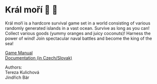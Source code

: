 # Král moří 🤴 🌴
Král moří is a hardcore survival game set in a world consisting of various randomly generated islands in a vast ocean. Survive as long as you can! Collect various goods (yummy oranges and juicy coconuts)! Harness the power of wind! Join spectacular naval battles and become the king of the sea!

[Game Manual](https://github.com/Teri934/ZapoctovaHra/blob/master/game_manual.pdf) \
[Documentation (in Czech/Slovak)](https://github.com/Teri934/ZapoctovaHra/blob/master/Dokumentace.pdf)

Authors: \
Tereza Kulichová \
Jindřich Bär
